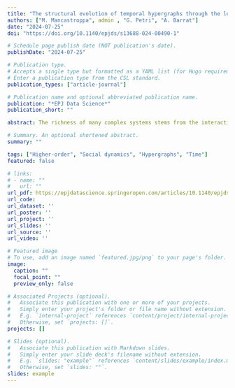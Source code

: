 ```yaml
---
title: "The structural evolution of temporal hypergraphs through the lens of hyper-cores"
authors: ["M. Mancastroppa", admin , "G. Petri", "A. Barrat"]
date: "2024-07-25"
doi: "https://doi.org/10.1140/epjds/s13688-024-00490-1"

# Schedule page publish date (NOT publication's date).
publishDate: "2024-07-25"

# Publication type.
# Accepts a single type but formatted as a YAML list (for Hugo requirements).
# Enter a publication type from the CSL standard.
publication_types: ["article-journal"]

# Publication name and optional abbreviated publication name.
publication: "*EPJ Data Science*"
publication_short: ""

abstract: The richness of many complex systems stems from the interactions among their components. The higher-order nature of these interactions, involving many units at once, and their temporal dynamics constitute crucial properties that shape the behaviour of the system itself. An adequate description of these systems is offered by temporal hypergraphs, that integrate these features within the same framework. However, tools for their temporal and topological characterization are still scarce. Here we develop a series of methods specifically designed to analyse the structural properties of temporal hypergraphs at multiple scales. Leveraging the hyper-core decomposition of hypergraphs, we follow the evolution of the hyper-cores through time, characterizing the hypergraph structure and its temporal dynamics at different topological scales, and quantifying the multi-scale structural stability of the system. We also define two static hypercoreness centrality measures that provide an overall description of the nodes aggregated structural behaviour. We apply the characterization methods to several data sets, establishing connections between structural properties and specific activities within the systems. Finally, we show how the proposed method can be used as a model-validation tool for synthetic temporal hypergraphs, distinguishing the higher-order structures and dynamics generated by different models from the empirical ones, and thus identifying the essential model mechanisms to reproduce the empirical hypergraph structure and evolution. Our work opens several research directions, from the understanding of dynamic processes on temporal higher-order networks to the design of new models of time-varying hypergraphs.

# Summary. An optional shortened abstract.
summary: ""

tags: ["Higher-order", "Social dynamics", "Hypergraphs", "Time"]
featured: false

# links:
# - name: ""
#   url: ""
url_pdf: https://epjdatascience.springeropen.com/articles/10.1140/epjds/s13688-024-00490-1
url_code: 
url_dataset: ''
url_poster: ''
url_project: ''
url_slides: ''
url_source: ''
url_video: ''

# Featured image
# To use, add an image named `featured.jpg/png` to your page's folder. 
image:
  caption: ""
  focal_point: ""
  preview_only: false

# Associated Projects (optional).
#   Associate this publication with one or more of your projects.
#   Simply enter your project's folder or file name without extension.
#   E.g. `internal-project` references `content/project/internal-project/index.md`.
#   Otherwise, set `projects: []`.
projects: []

# Slides (optional).
#   Associate this publication with Markdown slides.
#   Simply enter your slide deck's filename without extension.
#   E.g. `slides: "example"` references `content/slides/example/index.md`.
#   Otherwise, set `slides: ""`.
slides: example
---
```


